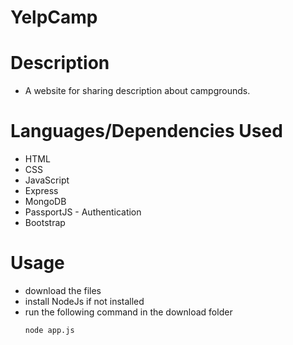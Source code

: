 # YelpCamp

# Description
- A website for sharing description about campgrounds.

# Languages/Dependencies Used
- HTML
- CSS
- JavaScript
- Express
- MongoDB
- PassportJS - Authentication 
- Bootstrap
# Usage
  - download the files
  - install NodeJs if not installed
  - run the following command in the download folder
    ```
    node app.js
    ```
